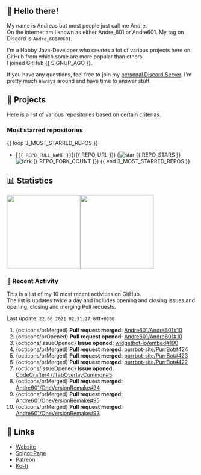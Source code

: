 <!-- Links -->
[purr]: https://purrbot.site
[discord]: https://discord.gg/6dazXp6
[website]: https://andre601.ch
[spigot]: https://www.spigotmc.org/resources/authors/56829/
[patreon]: https://patreon.com/andre_601
[ko-fi]: https://ko-fi.com/andre_601

<!-- SVGs -->
[star]: https://cdn.jsdelivr.net/gh/Readme-Workflows/Readme-Icons@main/icons/octicons/StarredRepository.svg
[fork]: https://cdn.jsdelivr.net/gh/Readme-Workflows/Readme-Icons@main/icons/octicons/ForkedRepository.svg

## 👋 Hello there!
My name is Andreas but most people just call me Andre.  
On the internet am I known as either Andre_601 or Andre601. My tag on Discord is `Andre_601#0601`.

I'm a Hobby Java-Developer who creates a lot of various projects here on GitHub from which some are more popular than others.  
I joined GitHub {{ SIGNUP_AGO }}.

If you have any questions, feel free to join my [personal Discord Server][discord]. I'm pretty much always around and have time to answer stuff.

## 📁 Projects
Here is a list of various repositories based on certain criterias.

### Most starred repositories

{{ loop 3_MOST_STARRED_REPOS }}
- [`{{ REPO_FULL_NAME }}`]({{ REPO_URL }}) (![star] {{ REPO_STARS }} ![fork] {{ REPO_FORK_COUNT }})
{{ end 3_MOST_STARRED_REPOS }}

## 📊 Statistics
<img height="195px" src="https://github-readme-stats.vercel.app/api?username=Andre601&show_icons=true&hide_rank=true&title_color=3498db&bg_color=ffffff00&text_color=718096&disable_animations=true"><img height="195px" src="https://github-readme-stats.vercel.app/api/top-langs?username=Andre601&layout=compact&title_color=3498db&bg_color=ffffff00&text_color=718096">

### 📜 Recent Activity
This is a list of my 10 most recent activities on GitHub.  
The list is updates twice a day and includes opening and closing issues and opening, closing and merging Pull requests.

<!--RECENT_ACTIVITY:last_update-->
Last update: `22.08.2021 02:31:27 GMT+0200`
<!--RECENT_ACTIVITY:last_update_end-->
<!--RECENT_ACTIVITY:start-->
1. {octicons/prMerged} **Pull request merged:** [Andre601/Andre601#10](https://github.com/Andre601/Andre601/pull/10)
2. {octicons/prOpened} **Pull request opened:** [Andre601/Andre601#10](https://github.com/Andre601/Andre601/pull/10)
3. {octicons/issueOpened} **Issue opened:** [widgetbot-io/embed#190](https://github.com/widgetbot-io/embed/issues/190)
4. {octicons/prMerged} **Pull request merged:** [purrbot-site/PurrBot#424](https://github.com/purrbot-site/PurrBot/pull/424)
5. {octicons/prMerged} **Pull request merged:** [purrbot-site/PurrBot#423](https://github.com/purrbot-site/PurrBot/pull/423)
6. {octicons/prMerged} **Pull request merged:** [purrbot-site/PurrBot#422](https://github.com/purrbot-site/PurrBot/pull/422)
7. {octicons/issueOpened} **Issue opened:** [CodeCrafter47/TabOverlayCommon#5](https://github.com/CodeCrafter47/TabOverlayCommon/issues/5)
8. {octicons/prMerged} **Pull request merged:** [Andre601/OneVersionRemake#94](https://github.com/Andre601/OneVersionRemake/pull/94)
9. {octicons/prMerged} **Pull request merged:** [Andre601/OneVersionRemake#95](https://github.com/Andre601/OneVersionRemake/pull/95)
10. {octicons/prMerged} **Pull request merged:** [Andre601/OneVersionRemake#93](https://github.com/Andre601/OneVersionRemake/pull/93)
<!--RECENT_ACTIVITY:end-->

## 🔗 Links
- [Website]
- [Spigot Page][spigot]
- [Patreon]
- [Ko-fi]
